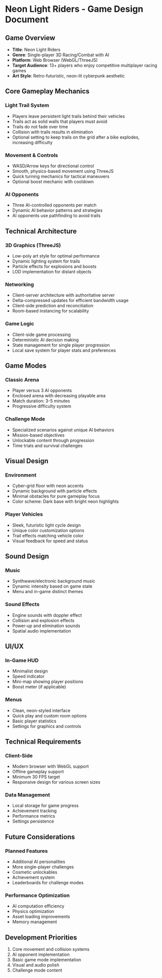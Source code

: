 # Neon Light Riders - Game Design Document

## Game Overview
- **Title**: Neon Light Riders
- **Genre**: Single-player 3D Racing/Combat with AI
- **Platform**: Web Browser (WebGL/ThreeJS)
- **Target Audience**: 13+ players who enjoy competitive multiplayer racing games
- **Art Style**: Retro-futuristic, neon-lit cyberpunk aesthetic

## Core Gameplay Mechanics
### Light Trail System
- Players leave persistent light trails behind their vehicles
- Trails act as solid walls that players must avoid
- Trails do not fade over time
- Collision with trails results in elimination
- Optional setting to keep trails on the grid after a bike explodes, increasing difficulty

### Movement & Controls
- WASD/Arrow keys for directional control
- Smooth, physics-based movement using ThreeJS
- Quick turning mechanics for tactical maneuvers
- Optional boost mechanic with cooldown

### AI Opponents
- Three AI-controlled opponents per match
- Dynamic AI behavior patterns and strategies
- AI opponents use pathfinding to avoid trails

## Technical Architecture
### 3D Graphics (ThreeJS)
- Low-poly art style for optimal performance
- Dynamic lighting system for trails
- Particle effects for explosions and boosts
- LOD implementation for distant objects

### Networking
- Client-server architecture with authoritative server
- Delta-compressed updates for efficient bandwidth usage
- Client-side prediction and reconciliation
- Room-based instancing for scalability

### Game Logic
- Client-side game processing
- Deterministic AI decision making
- State management for single player progression
- Local save system for player stats and preferences

## Game Modes
### Classic Arena
- Player versus 3 AI opponents
- Enclosed arena with decreasing playable area
- Match duration: 3-5 minutes
- Progressive difficulty system

### Challenge Mode
- Specialized scenarios against unique AI behaviors
- Mission-based objectives
- Unlockable content through progression
- Time trials and survival challenges

## Visual Design
### Environment
- Cyber-grid floor with neon accents
- Dynamic background with particle effects
- Minimal obstacles for pure gameplay focus
- Color scheme: Dark base with bright neon highlights

### Player Vehicles
- Sleek, futuristic light cycle design
- Unique color customization options
- Trail effects matching vehicle color
- Visual feedback for speed and status

## Sound Design
### Music
- Synthwave/electronic background music
- Dynamic intensity based on game state
- Menu and in-game distinct themes

### Sound Effects
- Engine sounds with doppler effect
- Collision and explosion effects
- Power-up and elimination sounds
- Spatial audio implementation

## UI/UX
### In-Game HUD
- Minimalist design
- Speed indicator
- Mini-map showing player positions
- Boost meter (if applicable)

### Menus
- Clean, neon-styled interface
- Quick play and custom room options
- Basic player statistics
- Settings for graphics and controls

## Technical Requirements
### Client-Side
- Modern browser with WebGL support
- Offline gameplay support
- Minimum 30 FPS target
- Responsive design for various screen sizes

### Data Management
- Local storage for game progress
- Achievement tracking
- Performance metrics
- Settings persistence

## Future Considerations
### Planned Features
- Additional AI personalities
- More single-player challenges
- Cosmetic unlockables
- Achievement system
- Leaderboards for challenge modes

### Performance Optimization
- AI computation efficiency
- Physics optimization
- Asset loading improvements
- Memory management

## Development Priorities
1. Core movement and collision systems
2. AI opponent implementation
3. Basic game mode implementation
4. Visual and audio polish
5. Challenge mode content
